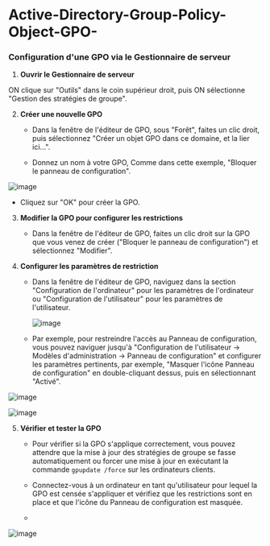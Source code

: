 # Active-Directory-Group-Policy-Object-GPO-

### Configuration d'une GPO via le Gestionnaire de serveur

1. **Ouvrir le Gestionnaire de serveur**

ON clique sur "Outils" dans le coin supérieur droit, puis ON sélectionne "Gestion des stratégies de groupe".

2. **Créer une nouvelle GPO**

   - Dans la fenêtre de l'éditeur de GPO, sous "Forêt", faites un clic droit, puis sélectionnez "Créer un objet GPO dans ce domaine, et la lier ici...".

   - Donnez un nom à votre GPO, Comme dans cette exemple, "Bloquer le panneau de configuration".
  
  ![image](https://github.com/manmaryem/Active-Directory-Group-Policy-Object-GPO-/assets/137881827/a525cc89-4dfb-4d46-8f48-d3df6c88fa40)

   - Cliquez sur "OK" pour créer la GPO.

3. **Modifier la GPO pour configurer les restrictions**
   
   - Dans la fenêtre de l'éditeur de GPO, faites un clic droit sur la GPO que vous venez de créer ("Bloquer le panneau de configuration") et sélectionnez "Modifier".

4. **Configurer les paramètres de restriction**

   - Dans la fenêtre de l'éditeur de GPO, naviguez dans la section "Configuration de l'ordinateur" pour les paramètres de l'ordinateur ou "Configuration de l'utilisateur" pour les paramètres de l'utilisateur.

     ![image](https://github.com/manmaryem/Active-Directory-Group-Policy-Object-GPO-/assets/137881827/74546f31-538b-43e0-8c03-8ae6512d03c3)


   - Par exemple, pour restreindre l'accès au Panneau de configuration, vous pouvez naviguer jusqu'à "Configuration de l'utilisateur -> Modèles d'administration -> Panneau de configuration" et configurer les paramètres pertinents, par exemple, "Masquer l'icône Panneau de configuration" en double-cliquant dessus, puis en sélectionnant "Activé".
     
  ![image](https://github.com/manmaryem/Active-Directory-Group-Policy-Object-GPO-/assets/137881827/297ce9d9-e611-4d41-91d8-19fbd55fc590)

  ![image](https://github.com/manmaryem/Active-Directory-Group-Policy-Object-GPO-/assets/137881827/6a02f354-ca47-46dc-8a5f-2edff25c0069)


5. **Vérifier et tester la GPO**

   - Pour vérifier si la GPO s'applique correctement, vous pouvez attendre que la mise à jour des stratégies de groupe se fasse automatiquement ou forcer une mise à jour en exécutant la commande `gpupdate /force` sur les ordinateurs clients.

   - Connectez-vous à un ordinateur en tant qu'utilisateur pour lequel la GPO est censée s'appliquer et vérifiez que les restrictions sont en place et que l'icône du Panneau de configuration est masquée.
   - 
![image](https://github.com/manmaryem/Active-Directory-Group-Policy-Object-GPO-/assets/137881827/eadaf601-8a76-4d7d-a3de-823832a04f16)

